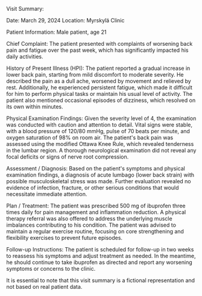 Visit Summary:

Date: March 29, 2024
Location: Myrskylä Clinic

Patient Information:
Male patient, age 21

Chief Complaint:
The patient presented with complaints of worsening back pain and fatigue over the past week, which has significantly impacted his daily activities.

History of Present Illness (HPI):
The patient reported a gradual increase in lower back pain, starting from mild discomfort to moderate severity. He described the pain as a dull ache, worsened by movement and relieved by rest. Additionally, he experienced persistent fatigue, which made it difficult for him to perform physical tasks or maintain his usual level of activity. The patient also mentioned occasional episodes of dizziness, which resolved on its own within minutes.

Physical Examination Findings:
Given the severity level of 4, the examination was conducted with caution and attention to detail. Vital signs were stable, with a blood pressure of 120/80 mmHg, pulse of 70 beats per minute, and oxygen saturation of 98% on room air. The patient's back pain was assessed using the modified Ottawa Knee Rule, which revealed tenderness in the lumbar region. A thorough neurological examination did not reveal any focal deficits or signs of nerve root compression.

Assessment / Diagnosis:
Based on the patient's symptoms and physical examination findings, a diagnosis of acute lumbago (lower back strain) with possible musculoskeletal stress was made. Further evaluation revealed no evidence of infection, fracture, or other serious conditions that would necessitate immediate attention.

Plan / Treatment:
The patient was prescribed 500 mg of ibuprofen three times daily for pain management and inflammation reduction. A physical therapy referral was also offered to address the underlying muscle imbalances contributing to his condition. The patient was advised to maintain a regular exercise routine, focusing on core strengthening and flexibility exercises to prevent future episodes.

Follow-up Instructions:
The patient is scheduled for follow-up in two weeks to reassess his symptoms and adjust treatment as needed. In the meantime, he should continue to take ibuprofen as directed and report any worsening symptoms or concerns to the clinic.

It is essential to note that this visit summary is a fictional representation and not based on real patient data.